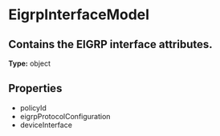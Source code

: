 # EigrpInterfaceModel

## Contains the EIGRP interface attributes.

**Type:** object

## Properties
* policyId
* eigrpProtocolConfiguration
* deviceInterface
